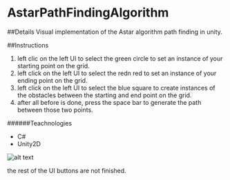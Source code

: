 # AstarPathFindingAlgorithm

##Details
Visual implementation of the Astar algorithm path finding in unity.

##Instructions
1. left clic on the left UI to select the green circle to set an instance of your starting point on the grid.
2. left click on the left UI to select the redn red to set an instance of your ending point on the grid.
3. left click on the left UI to select the blue square to create instances of the obstacles between the starting and end point on the grid.
4. after all before is done, press the space bar to generate the path between those two points.

######Teachnologies 
- C#
- Unity2D

![alt text](https://github.com/GamezAr94/AstarPathFindingAlgorithm/blob/master/AstarPathFinding2D/Assets/Sprites/astar_pathfinding_result.png)

the rest of the UI buttons are not finished.
